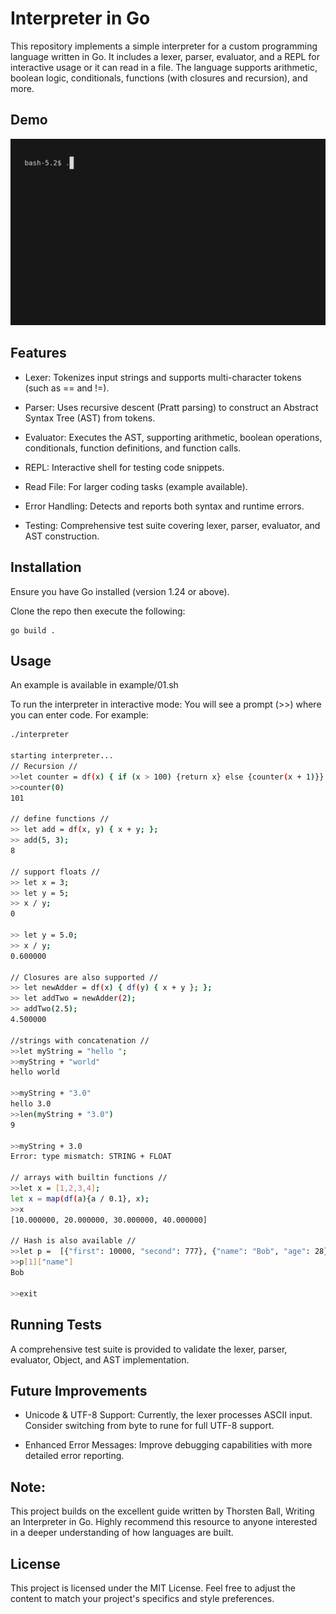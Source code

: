 # Interpreter in Go

This repository implements a simple interpreter for a custom programming language written in Go. It includes a lexer, parser, evaluator, and a REPL for interactive usage or it can read in a file. The language supports arithmetic, boolean logic, conditionals, functions (with closures and recursion), and more.

## Demo
<img alt="Demo" src="https://github.com/JWSch4fer/interpreter/blob/main/examples/demo.gif" width="700" />

## Features
- Lexer: Tokenizes input strings and supports multi-character tokens (such as == and !=).

- Parser: Uses recursive descent (Pratt parsing) to construct an Abstract Syntax Tree (AST) from tokens.

- Evaluator: Executes the AST, supporting arithmetic, boolean operations, conditionals, function definitions, and function calls.

- REPL: Interactive shell for testing code snippets.

- Read File: For larger coding tasks (example available).

- Error Handling: Detects and reports both syntax and runtime errors.

- Testing: Comprehensive test suite covering lexer, parser, evaluator, and AST construction.

## Installation
Ensure you have Go installed (version 1.24 or above).


Clone the repo then execute the following:
```
go build .
```

## Usage
An example is available in example/01.sh


To run the interpreter in interactive mode:
You will see a prompt (>>) where you can enter code. For example:

```sh
./interpreter

starting interpreter...
// Recursion //
>>let counter = df(x) { if (x > 100) {return x} else {counter(x + 1)}}
>>counter(0)
101

// define functions //
>> let add = df(x, y) { x + y; };
>> add(5, 3);
8

// support floats //
>> let x = 3;
>> let y = 5;
>> x / y;
0

>> let y = 5.0;
>> x / y;
0.600000

// Closures are also supported //
>> let newAdder = df(x) { df(y) { x + y }; };
>> let addTwo = newAdder(2);
>> addTwo(2.5);
4.500000

//strings with concatenation //
>>let myString = "hello ";
>>myString + "world"
hello world

>>myString + "3.0"
hello 3.0
>>len(myString + "3.0")
9

>>myString + 3.0
Error: type mismatch: STRING + FLOAT

// arrays with builtin functions //
>>let x = [1,2,3,4];
let x = map(df(a){a / 0.1}, x);
>>x
[10.000000, 20.000000, 30.000000, 40.000000]

// Hash is also available //
>>let p =  [{"first": 10000, "second": 777}, {"name": "Bob", "age": 28}];
>>p[1]["name"]
Bob

>>exit
```

## Running Tests
A comprehensive test suite is provided to validate the lexer, parser, evaluator, Object, and AST implementation.

## Future Improvements
- Unicode & UTF-8 Support: Currently, the lexer processes ASCII input. Consider switching from byte to rune for full UTF-8 support.

- Enhanced Error Messages: Improve debugging capabilities with more detailed error reporting.

## Note:
This project builds on the excellent guide written by Thorsten Ball, Writing an Interpreter in Go. Highly recommend this resource to anyone interested in a deeper understanding of how languages are built.

## License
This project is licensed under the MIT License.
Feel free to adjust the content to match your project's specifics and style preferences.
